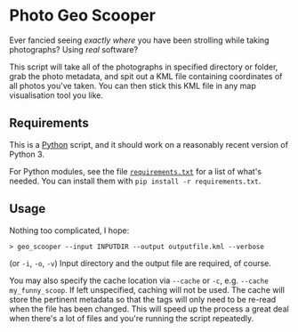# Photo Geo Scooper

Ever fancied seeing *exactly where* you have been strolling
while taking photographs? Using *real* software?

This script will take all of the photographs in specified
directory or folder, grab the photo metadata, and spit out
a KML file containing coordinates of all photos you've taken.
You can then stick this KML file in any map visualisation tool
you like.

## Requirements

This is a [Python](https://www.python.org/) script, and it should work
on a reasonably recent version of Python 3.

For Python modules, see the file
[`requirements.txt`](requirements.txt) for a list of what's needed.
You can install them with `pip install -r requirements.txt`.

## Usage

Nothing too complicated, I hope:

```console
> geo_scooper --input INPUTDIR --output outputfile.kml --verbose
```

(or `-i`, `-o`, `-v`) Input directory and the output file are required,
of course.

You may also specify the cache location via `--cache` or `-c`, e.g.
`--cache my_funny_scoop`. If left unspecified, caching will not be
used. The cache will store the pertinent metadata so that the
tags will only need to be re-read when the file has been changed.
This will speed up the process a great deal when there's a lot
of files and you're running the script repeatedly.
